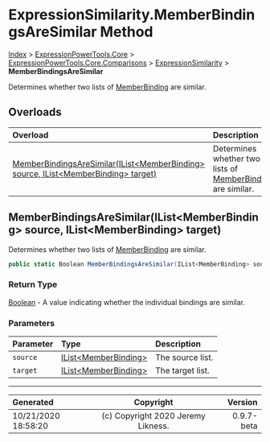﻿# ExpressionSimilarity.MemberBindingsAreSimilar Method

[Index](../index.md) > [ExpressionPowerTools.Core](ExpressionPowerTools.Core.a.md) > [ExpressionPowerTools.Core.Comparisons](ExpressionPowerTools.Core.Comparisons.n.md) > [ExpressionSimilarity](ExpressionPowerTools.Core.Comparisons.ExpressionSimilarity.cs.md) > **MemberBindingsAreSimilar**

Determines whether two lists of [MemberBinding](https://docs.microsoft.com/dotnet/api/system.linq.expressions.memberbinding) are similar.

## Overloads

| Overload | Description |
| :-- | :-- |
| [MemberBindingsAreSimilar(IList&lt;MemberBinding> source, IList&lt;MemberBinding> target)](#memberbindingsaresimilarilistmemberbinding-source-ilistmemberbinding-target) | Determines whether two lists of [MemberBinding](https://docs.microsoft.com/dotnet/api/system.linq.expressions.memberbinding) are similar. |
## MemberBindingsAreSimilar(IList&lt;MemberBinding> source, IList&lt;MemberBinding> target)

Determines whether two lists of [MemberBinding](https://docs.microsoft.com/dotnet/api/system.linq.expressions.memberbinding) are similar.

```csharp
public static Boolean MemberBindingsAreSimilar(IList<MemberBinding> source, IList<MemberBinding> target)
```

### Return Type

 [Boolean](https://docs.microsoft.com/dotnet/api/system.boolean)  - A value indicating whether the individual bindings are similar.

### Parameters

| Parameter | Type | Description |
| :-- | :-- | :-- |
| `source` | [IList&lt;MemberBinding>](https://docs.microsoft.com/dotnet/api/system.collections.generic.ilist-1) | The source list. |
| `target` | [IList&lt;MemberBinding>](https://docs.microsoft.com/dotnet/api/system.collections.generic.ilist-1) | The target list. |



---

| Generated | Copyright | Version |
| :-- | :-: | --: |
| 10/21/2020 18:58:20 | (c) Copyright 2020 Jeremy Likness. | 0.9.7-beta |
